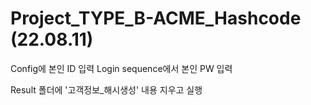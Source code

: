 # Project_TYPE_B-ACME_Hashcode (22.08.11)

Config에 본인 ID 입력 
Login sequence에서 본인 PW 입력

Result 폴더에 '고객정보_해시생성' 내용 지우고 실행
